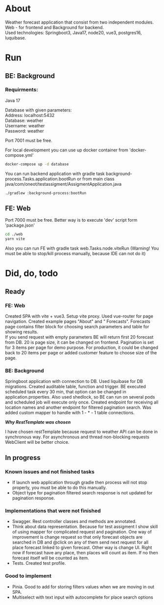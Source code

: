 # About

Weather forecast application that consist from two independent modules. Web - for frontend and Background for backend.  
Used technologies: Springboot3, Java17, node20, vue3, postgres16, luquibase.

# Run

## BE: Background

### Requirments:

Java 17

Database with given parameters:  
Address: localhost:5432  
Database: weather  
Username: weather   
Password: weather

Port 7001 must be free.

For local development you can use up docker container from 'docker-compose.yml'

```bash
docker-compose up -d database
```

You can run backend application with gradle task background-process.Tasks.application.bootRun or from main class
java/com/oneot/testassigment/AssigmentApplication.java

```bash
./gradlew :background-process:bootRun
```

## FE: Web

Port 7000 must be free.
Better way is to execute 'dev' script form 'package.json'

```bash
cd ./web
yarn vite
```

Also you can run FE with gradle task web.Tasks.node.viteRun (Warning! You must be able to stop/kill process manually,
because IDE can not do it)

# Did, do, todo

## Ready

### FE: Web

Created SPA with vite + vue3. Setup vite proxy. Used vue-router for page navigation. Created example pages "About" and "
Forecasts". Forecasts page contains filter block for choosing search parameters and table for showing results.  
If you send request with empty parameters BE will return first 20 forecast from DB. 20 is page size, it can be changed
on frontend. Pagination is set for 3 items per page for demo purpose. For production, it could be changed back to 20
items per page or added customer feature to choose size of the page.

### BE: Background

Springboot application with connection to DB. Used liquibase for DB migrations. Created auditable table, function and
trigger. BE executed scheduled task every 30 min, that option can be changed in application.properties. Also used
shedlock, so BE can run on several pods and scheduled job will execute only once. Created endpoint for receiving all
location names and another endpoint for filtered pagination search. Was added custom mapper to handle with 1 - * - 1
table connections.

**_Why RestTemplate was chosen_**

I have chosen restTemplate because request to weather API can be done in synchronous way. For asynchronous and thread
non-blocking requests WebClient will be better choice.

## In progress

### Known issues and not finished tasks

- If launch web application through gradle then process will not stop properly, you must be able to do this manually.
- Object type for pagination filtered search response is not updated for pagination response.

### Implementations that were not finished

- Swagger. Rest controller classes and methods are annotated.
- Think about data representation. Because for test assigment I show skill of using mapper for complicated request and
  pagination. One way of improvement is change request so that only forecast objects are searched in DB and @click on
  any of them send next request for all place forecast linked to given forecast. Other way is change UI. Right now if
  forecast have any place, then places will count as item. If no then forecast itself will be counted as item.
- Tests. Created test profile.

### Good to implement

- Pinia. Good to add for storing filters values when we are moving in out SPA.
- Multiselect with text input with autocomplete for place search options 